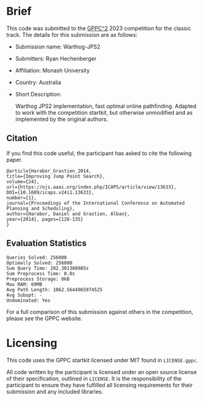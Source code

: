 # Brief

This code was submitted to the [GPPC^2](https://gppc.search-conference.org/) 2023 competition for the classic track.
The details for this submission are as follows:
- Submission name: Warthog-JPS2
- Submitters: Ryan Hechenberger
- Affiliation: Monash University
- Country: Australia
- Short Description:

	Warthog JPS2 implementation, fast optimal online pathfinding.
	Adapted to work with the competition startkit, but otherwise unmodified and as implemented by the original authors.

## Citation

If you find this code useful, the participant has asked to cite the following paper.

	@article{Harabor_Grastien_2014,
	title={Improving Jump Point Search},
	volume={24},
	url={https://ojs.aaai.org/index.php/ICAPS/article/view/13633},
	DOI={10.1609/icaps.v24i1.13633},
	number={1},
	journal={Proceedings of the International Conference on Automated Planning and Scheduling},
	author={Harabor, Daniel and Grastien, Alban},
	year={2014}, pages={128-135}
	}

## Evaluation Statistics

	Queries Solved: 256000
	Optimally Solved: 256000
	Sum Query Time: 202.301380985s
	Sum Preprocess Time: 0.0s
	Preprocess Storage: 0kB
	Max RAM: 69MB
	Avg Path Length: 1062.5644965974525
	Avg Subopt: -
	Undominated: Yes

For a full comparison of this submission against others in the competition, please see the GPPC website.

# Licensing

This code uses the GPPC startkit licensed under MIT found in `LICENSE.gppc`.

All code written by the participant is licensed under an open source license of their specification, outlined in `LICENSE`.
It is the responsibility of the participant to ensure they have fulfilled all licensing requirements for their submission and any included libraries.
